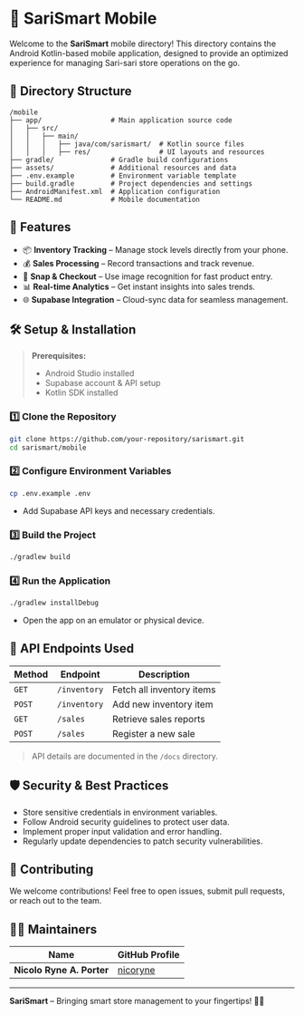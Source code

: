 # 📱 SariSmart Mobile

Welcome to the **SariSmart** mobile directory! This directory contains the Android Kotlin-based mobile application, designed to provide an optimized experience for managing Sari-sari store operations on the go.

## 📁 Directory Structure

```
/mobile
├── app/                 # Main application source code
│   ├── src/
│   │   ├── main/
│   │   │   ├── java/com/sarismart/  # Kotlin source files
│   │   │   ├── res/                 # UI layouts and resources
├── gradle/              # Gradle build configurations
├── assets/              # Additional resources and data
├── .env.example         # Environment variable template
├── build.gradle         # Project dependencies and settings
├── AndroidManifest.xml  # Application configuration
└── README.md            # Mobile documentation
```

## 🚀 Features

- 📦 **Inventory Tracking** – Manage stock levels directly from your phone.
- 💰 **Sales Processing** – Record transactions and track revenue.
- 📸 **Snap & Checkout** – Use image recognition for fast product entry.
- 📊 **Real-time Analytics** – Get instant insights into sales trends.
- 🌐 **Supabase Integration** – Cloud-sync data for seamless management.

## 🛠️ Setup & Installation

> **Prerequisites:**
>
> - Android Studio installed
> - Supabase account & API setup
> - Kotlin SDK installed

### 1️⃣ Clone the Repository

```sh
git clone https://github.com/your-repository/sarismart.git
cd sarismart/mobile
```

### 2️⃣ Configure Environment Variables

```sh
cp .env.example .env
```

- Add Supabase API keys and necessary credentials.

### 3️⃣ Build the Project

```sh
./gradlew build
```

### 4️⃣ Run the Application

```sh
./gradlew installDebug
```

- Open the app on an emulator or physical device.

## 🔌 API Endpoints Used

| Method | Endpoint     | Description               |
| ------ | ------------ | ------------------------- |
| `GET`  | `/inventory` | Fetch all inventory items |
| `POST` | `/inventory` | Add new inventory item    |
| `GET`  | `/sales`     | Retrieve sales reports    |
| `POST` | `/sales`     | Register a new sale       |

> API details are documented in the `/docs` directory.

## 🛡️ Security & Best Practices

- Store sensitive credentials in environment variables.
- Follow Android security guidelines to protect user data.
- Implement proper input validation and error handling.
- Regularly update dependencies to patch security vulnerabilities.

## 📌 Contributing

We welcome contributions! Feel free to open issues, submit pull requests, or reach out to the team.

## 👨‍💻 Maintainers

| Name                      | GitHub Profile                          |
| ------------------------- | --------------------------------------- |
| **Nicolo Ryne A. Porter** | [nicoryne](https://github.com/nicoryne) |

---

**SariSmart** – Bringing smart store management to your fingertips! 📱🚀
